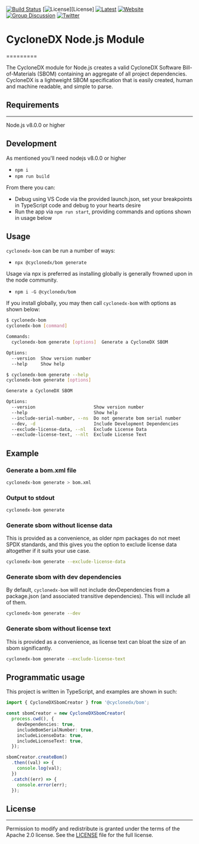 [![Build Status](https://github.com/CycloneDX/cyclonedx-node-module/workflows/Node%20CI/badge.svg)](https://github.com/CycloneDX/cyclonedx-node-module/actions?workflow=Node+CI)
[![License](https://img.shields.io/badge/license-Apache%202.0-brightgreen.svg)][License]
[![Latest](
https://img.shields.io/npm/v/@cyclonedx/bom)](https://www.npmjs.com/package/@cyclonedx/bom)
[![Website](https://img.shields.io/badge/https://-cyclonedx.org-blue.svg)](https://cyclonedx.org/)
[![Group Discussion](https://img.shields.io/badge/discussion-groups.io-blue.svg)](https://groups.io/g/CycloneDX)
[![Twitter](https://img.shields.io/twitter/url/http/shields.io.svg?style=social&label=Follow)](https://twitter.com/CycloneDX_Spec)

# CycloneDX Node.js Module
=========

The CycloneDX module for Node.js creates a valid CycloneDX Software Bill-of-Materials (SBOM) containing an aggregate of all project dependencies. CycloneDX is a lightweight SBOM specification that is easily created, human and machine readable, and simple to parse.

## Requirements
-------------------
Node.js v8.0.0 or higher

## Development

As mentioned you'll need nodejs v8.0.0 or higher

- `npm i`
- `npm run build`

From there you can:

- Debug using VS Code via the provided launch.json, set your breakpoints in TypeScript code and debug to your hearts desire
- Run the app via `npm run start`, providing commands and options shown in usage below

## Usage

`cyclonedx-bom` can be run a number of ways:

- `npx @cyclonedx/bom generate`

Usage via npx is preferred as installing globally is generally frowned upon in the node community.

- `npm i -G @cyclonedx/bom`

If you install globally, you may then call `cyclonedx-bom` with options as shown below:

```bash
$ cyclonedx-bom
cyclonedx-bom [command]

Commands:
  cyclonedx-bom generate [options]  Generate a CycloneDX SBOM

Options:
  --version  Show version number                                       [boolean]
  --help     Show help                                                 [boolean]
```

```bash
$ cyclonedx-bom generate --help
cyclonedx-bom generate [options]

Generate a CycloneDX SBOM

Options:
  --version                      Show version number                   [boolean]
  --help                         Show help                             [boolean]
  --include-serial-number, --ns  Do not generate bom serial number     [boolean]
  --dev, -d                      Include Development Dependencies      [boolean]
  --exclude-license-data, --nl   Exclude License Data                  [boolean]
  --exclude-license-text, --nlt  Exclude License Text                  [boolean]
```

## Example

### Generate a bom.xml file
```bash
cyclonedx-bom generate > bom.xml
```

### Output to stdout
```bash
cyclonedx-bom generate
```

### Generate sbom without license data
This is provided as a convenience, as older npm packages do not meet SPDX standards, and this gives you the option to exclude license data altogether if it suits your use case.

```bash
cyclonedx-bom generate --exclude-license-data
```

### Generate sbom with dev dependencies
By default, `cyclonedx-bom` will not include devDependencies from a package.json (and associated transitive dependencies). This will include all of them.

```bash
cyclonedx-bom generate --dev
```

### Generate sbom without license text
This is provided as a convenience, as license text can bloat the size of an sbom significantly.

```bash
cyclonedx-bom generate --exclude-license-text
```

## Programmatic usage
This project is written in TypeScript, and examples are shown in such:

```typescript
import { CycloneDXSbomCreator } from '@cyclonedx/bom';

const sbomCreator = new CycloneDXSbomCreator(
  process.cwd(), {
    devDependencies: true, 
    includeBomSerialNumber: true, 
    includeLicenseData: true,
    includeLicenseText: true,
  });

sbomCreator.createBom()
  .then((val) => {
    console.log(val);
  })
  .catch((err) => {
    console.error(err);
  });
```

## License
-------------------

Permission to modify and redistribute is granted under the terms of the Apache 2.0 license. 
See the [LICENSE](https://github.com/CycloneDX/cyclonedx-node-module/blob/master/LICENSE) file for the full license.

